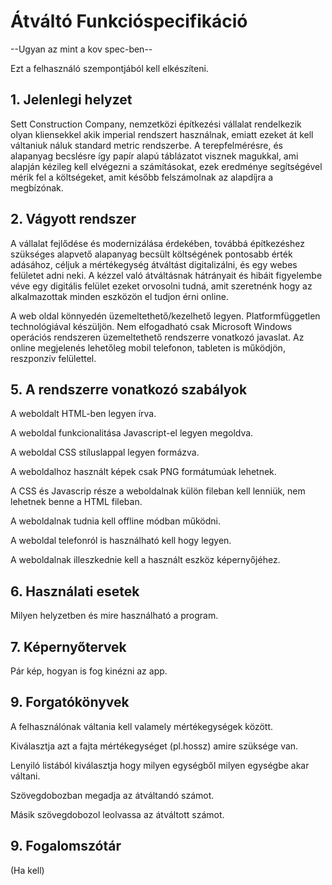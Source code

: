 # Átváltó Funkcióspecifikáció

--Ugyan az mint a kov spec-ben--

Ezt a felhasználó szempontjából kell elkészíteni.

## 1. Jelenlegi helyzet

Sett Construction Company, nemzetközi építkezési vállalat rendelkezik olyan kliensekkel akik imperial rendszert használnak, emiatt ezeket át kell váltaniuk náluk standard metric rendszerbe. A terepfelmérésre, és alapanyag becslésre így papír alapú táblázatot visznek magukkal, ami alapján kézileg kell elvégezni a számításokat, ezek eredménye segítségével mérik fel a költségeket, amit később felszámolnak az alapdíjra a megbízónak.



## 2. Vágyott rendszer

A vállalat fejlődése és modernizálása érdekében, továbbá építkezéshez szükséges alapvető alapanyag becsült költségének pontosabb érték adásához, céljuk a mértékegység átváltást digitalizálni, és egy webes felületet adni neki. A kézzel való átváltásnak hátrányait és hibáit figyelembe véve egy digitális felület ezeket orvosolni tudná, amit szeretnénk hogy az alkalmazottak minden eszközön el tudjon érni online.

A web oldal könnyedén üzemeltethető/kezelhető legyen. Platformfüggetlen technológiával készüljön.
Nem elfogadható csak Microsoft Windows operációs rendszeren üzemeltethető rendszerre vonatkozó javaslat.
Az online megjelenés lehetőleg mobil telefonon, tableten is működjön, reszponzív felülettel.

## 5. A rendszerre vonatkozó szabályok

A weboldalt HTML-ben legyen írva.

A weboldal funkcionalitása Javascript-el legyen megoldva.

A weboldal CSS stíluslappal legyen formázva.

A weboldalhoz használt képek csak PNG formátumúak lehetnek.

A CSS és Javascrip része a weboldalnak külön fileban kell lenniük, nem lehetnek benne a HTML fileban.

A weboldalnak tudnia kell offline módban működni.

A weboldal telefonról is használható kell hogy legyen.

A weboldalnak illeszkednie kell a használt eszköz képernyőjéhez.

## 6. Használati esetek

Milyen helyzetben és mire használható a program.



## 7. Képernyőtervek

Pár kép, hogyan is fog kinézni az app.



## 9. Forgatókönyvek

A felhasználónak váltania kell valamely mértékegységek  között.

Kiválasztja azt a fajta mértékegységet (pl.hossz) amire szüksége van.

Lenyiló listából kiválasztja hogy milyen egységből milyen egységbe akar váltani.

Szövegdobozban megadja az átváltandó számot.

Másik szövegdobozol leolvassa az átváltott számot.

## 9. Fogalomszótár

(Ha kell)